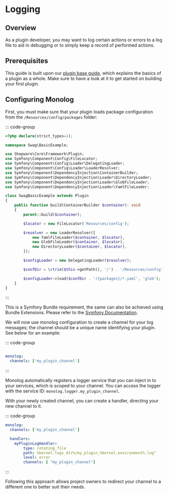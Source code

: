 # Logging

## Overview

As a plugin developer, you may want to log certain actions or errors to a log file to aid in debugging or to simply keep a record of performed actions.

## Prerequisites

This guide is built upon our [plugin base guide](../plugin-base-guide), which explains the basics of a plugin as a whole. Make sure to have a look at it to get started on building your first plugin.

## Configuring Monolog

First, you must make sure that your plugin loads package configuration from the `/Resources/config/packages` folder:

::: code-group

```php [[plugin root]/src/SwagBasicExample.php]
<?php declare(strict_types=1);

namespace Swag\BasicExample;

use Shopware\Core\Framework\Plugin;
use Symfony\Component\Config\FileLocator;
use Symfony\Component\Config\Loader\DelegatingLoader;
use Symfony\Component\Config\Loader\LoaderResolver;
use Symfony\Component\DependencyInjection\ContainerBuilder;
use Symfony\Component\DependencyInjection\Loader\DirectoryLoader;
use Symfony\Component\DependencyInjection\Loader\GlobFileLoader;
use Symfony\Component\DependencyInjection\Loader\YamlFileLoader;

class SwagBasicExample extends Plugin
{
    public function build(ContainerBuilder $container): void
    {
        parent::build($container);

        $locator = new FileLocator('Resources/config');

        $resolver = new LoaderResolver([
            new YamlFileLoader($container, $locator),
            new GlobFileLoader($container, $locator),
            new DirectoryLoader($container, $locator),
        ]);

        $configLoader = new DelegatingLoader($resolver);

        $confDir = \rtrim($this->getPath(), '/') . '/Resources/config';

        $configLoader->load($confDir . '/{packages}/*.yaml', 'glob');
    }
}
```

:::

This is a Symfony Bundle requirement, the same can also be achieved using Bundle Extensions. Please refer to the [Symfony Documentation](https://symfony.com/doc/current/bundles/extension.html). 


We will now use monolog configuration to create a channel for your log messages; the channel should be a unique name identifying your plugin. See below for an example:


::: code-group

```yaml [[plugin root]/src/Resources/config/packages/monolog.yaml]

monolog:
  channels: ['my_plugin_channel']
```

:::

Monolog automatically registers a logger service that you can inject in to your services, which is scoped to your channel. You can access the logger with the service ID: `monolog.logger.my_plugin_channel`.

With your newly created channel, you can create a handler, directing your new channel to it.

::: code-group

```yaml [[plugin root]/src/Resources/config/packages/monolog.yaml]
monolog:
  channels: ['my_plugin_channel']

  handlers:
    myPluginLogHandler:
        type: rotating_file
        path: %kernel.logs_dir%/my_plugin_%kernel.environment%.log"
        level: error
        channels: [ "my_plugin_channel"]
```

:::

Following this approach allows project owners to redirect your channel to a different one to better suit their needs.



